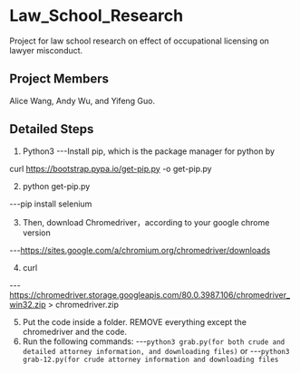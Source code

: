 # Law_School_Research
Project for law school research on effect of occupational licensing on lawyer misconduct.

## Project Members
Alice Wang, Andy Wu, and Yifeng Guo.

## Detailed Steps

1. Python3
---Install pip, which is the package manager for python by

curl https://bootstrap.pypa.io/get-pip.py -o get-pip.py

2. python get-pip.py

---pip install selenium

3. Then, download Chromedriver，according to your google chrome version

---https://sites.google.com/a/chromium.org/chromedriver/downloads

4. curl

---https://chromedriver.storage.googleapis.com/80.0.3987.106/chromedriver_win32.zip > chromedriver.zip


5. Put the code inside a folder. REMOVE everything except the chromedriver and the code.
6. Run the following commands:
---`python3 grab.py(for both crude and detailed attorney information, and downloading files)`
or
---`python3 grab-12.py(for crude attorney information and downloading files`



